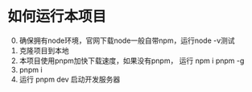 # 如何运行本项目
0. 确保拥有node环境，官网下载node一般自带npm，运行node -v测试
1. 克隆项目到本地
2. 本项目使用pnpm加快下载速度，如果没有pnpm，
运行 npm i pnpm -g
3. pnpm i
4. 运行 pnpm dev 启动开发服务器